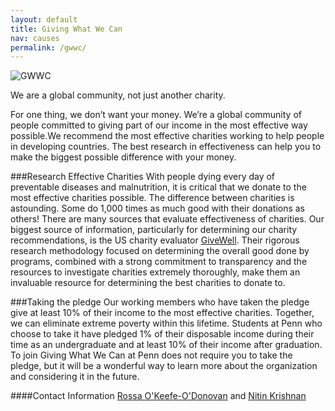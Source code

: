 ```yaml
---
layout: default
title: Giving What We Can
nav: causes
permalink: /gwwc/
---
```

![GWWC](/assets/gwwc.png)

We are a global community, not just another charity.

For one thing, we don’t want your money.
We’re a global community of people committed to giving part of our income in the most effective way possible.We recommend the most effective charities working to help people in developing countries.
The best research in effectiveness can help you to make the biggest possible difference with your money.

###Research Effective Charities
With people dying every day of preventable diseases and malnutrition, it is critical that we donate to the most effective charities possible.
The difference between charities is astounding.
Some do 1,000 times as much good with their donations as others!
There are many sources that evaluate effectiveness of charities.
Our biggest source of information, particularly for determining our charity recommendations, is the US charity evaluator [GiveWell][givewell].
Their rigorous research methodology focused on determining the overall good done by programs, combined with a strong commitment to transparency and the resources to investigate charities extremely thoroughly, make them an invaluable resource for determining the best charities to donate to.


###Taking the pledge
Our working members who have taken the pledge give at least 10% of their income to the most effective charities.
Together, we can eliminate extreme poverty within this lifetime.
Students at Penn who choose to take it have pledged 1% of their disposable income during their time as an undergraduate and at least 10% of their income after graduation.
To join Giving What We Can at Penn does not require you to take the pledge, but it will be a wonderful way to learn more about the organization and considering it in the future. 

####Contact Information
[Rossa O'Keefe-O'Donovan](/team/#Rossa-O'Keefe-O'Donovan) and [Nitin Krishnan](/team/#Nitin-Krishnan)


[givewell]:http://www.givewell.org
